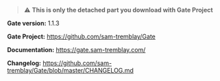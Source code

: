 > :warning: **This is only the detached part you download with Gate Project**

**Gate version:** 1.1.3

**Gate Project:** https://github.com/sam-tremblay/Gate

**Documentation:** https://gate.sam-tremblay.com/

**Changelog:** https://github.com/sam-tremblay/Gate/blob/master/CHANGELOG.md